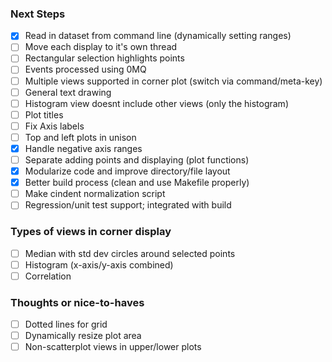 ### Next Steps
- [x] Read in dataset from command line (dynamically setting ranges)
- [ ] Move each display to it's own thread
- [ ] Rectangular selection highlights points
- [ ] Events processed using 0MQ
- [ ] Multiple views supported in corner plot (switch via command/meta-key)
- [ ] General text drawing
- [ ] Histogram view doesnt include other views (only the histogram)
- [ ] Plot titles
- [ ] Fix Axis labels
- [ ] Top and left plots in unison
- [x] Handle negative axis ranges
- [ ] Separate adding points and displaying (plot functions)
- [x] Modularize code and improve directory/file layout
- [x] Better build process (clean and use Makefile properly)
- [ ] Make cindent normalization script
- [ ] Regression/unit test support; integrated with build

### Types of views in corner display
- [ ] Median with std dev circles around selected points
- [ ] Histogram (x-axis/y-axis combined)
- [ ] Correlation

### Thoughts or nice-to-haves
- [ ] Dotted lines for grid
- [ ] Dynamically resize plot area
- [ ] Non-scatterplot views in upper/lower plots
